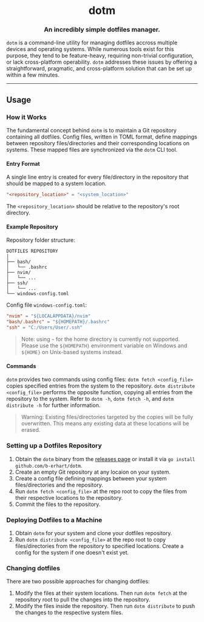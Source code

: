 <h1 align="center">dotm</h1>
<h3 align="center">An incredibly simple dotfiles manager.</h3>

`dotm` is a command-line utility for managing dotfiles accross multiple devices and operating systems. While numerous tools exist for this purpose, they tend to be feature-heavy, requiring non-trivial configuration, or lack cross-platform operability. `dotm` addresses these issues by offering a straightforward, pragmatic, and cross-platform solution that can be set up within a few minutes.

---

## Usage
### How it Works
The fundamental concept behind `dotm` is to maintain a Git repository containing all dotfiles. Config files, written in TOML format, define mappings between repository files/directories and their corresponding locations on systems. These mapped files are synchronized via the `dotm` CLI tool.

#### Entry Format
A single line entry is created for every file/directory in the repository that should be mapped to a system location. 
```toml
"<repository_location>" = "<system_location>"
```
The `<repository_location>` should be relative to the repository's root directory.

#### Example Repository
Repository folder structure:
```
DOTFILES REPOSITORY
│
├── bash/
│   └── .bashrc
├── nvim/
│   └── ...
├── ssh/
│   └── ...
└── windows-config.toml
```

Config file `windows-config.toml`:
```toml
"nvim" = "${LOCALAPPDATA}/nvim"
"bash/.bashrc" = "${HOMEPATH}/.bashrc"
"ssh" = "C:/Users/User/.ssh"
```
> Note: using `~` for the home directory is currently not supported. Please use the `${HOMEPATH}` environment variable on Windows and `${HOME}` on Unix-based systems instead.

#### Commands
`dotm` provides two commands using config files: `dotm fetch <config_file>` copies specified entries from the system to the repository. `dotm distribute <config_file>` performs the opposite function, copying all entries from the repository to the system. Refer to `dotm -h`, `dotm fetch -h`, and `dotm distribute -h` for further information.

> Warning: Existing files/directories targeted by the copies will be fully overwritten. This means any existing data at these locations will be erased.

### Setting up a Dotfiles Repository
1. Obtain the `dotm` binary from the [releases page](https://github.com/b-erhart/dotm/releases) or install it via `go install github.com/b-erhart/dotm`.
2. Create an empty Git repository at any locaion on your system.
3. Create a config file defining mappings between your system files/directories and the repository.
4. Run `dotm fetch <config_file>` at the repo root to copy the files from their respective locations to the repository.
5. Commit the files to the repository.

### Deploying Dotfiles to a Machine
1. Obtain `dotm` for your system and clone your dotfiles repository.
2. Run `dotm distribute <config_file>` at the repo root to copy files/directories from the repository to specified locations. Create a config for the system if one doesn't exist yet.

### Changing dotfiles
There are two possible approaches for changing dotfiles:
1. Modify the files at their system locations. Then run `dotm fetch` at the repository root to pull the changes into the repository.
2. Modify the files inside the repository. Then run `dotm distribute` to push the changes to the respective system files.